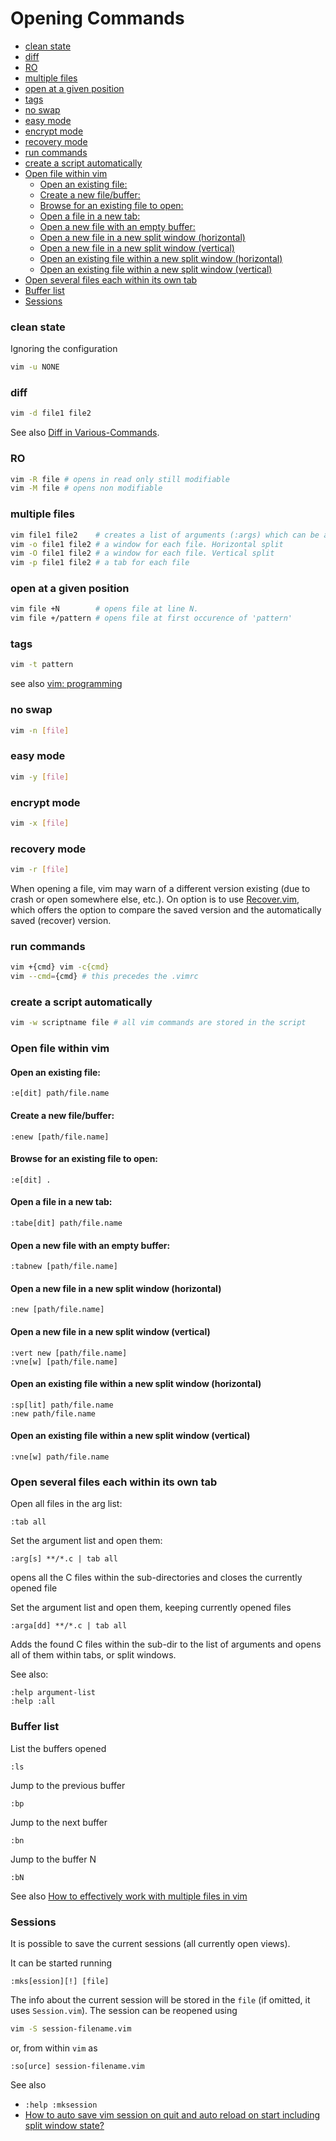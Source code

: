 # Opening Commands


<!-- vim-markdown-toc GFM -->

* [clean state](#clean-state)
* [diff](#diff)
* [RO](#ro)
* [multiple files](#multiple-files)
* [open at a given position](#open-at-a-given-position)
* [tags](#tags)
* [no swap](#no-swap)
* [easy mode](#easy-mode)
* [encrypt mode](#encrypt-mode)
* [recovery mode](#recovery-mode)
* [run commands](#run-commands)
* [create a script automatically](#create-a-script-automatically)
* [Open file within vim](#open-file-within-vim)
	* [Open an existing file:](#open-an-existing-file)
	* [Create a new file/buffer:](#create-a-new-filebuffer)
	* [Browse for an existing file to open:](#browse-for-an-existing-file-to-open)
	* [Open a file in a new tab:](#open-a-file-in-a-new-tab)
	* [Open a new file with an empty buffer:](#open-a-new-file-with-an-empty-buffer)
	* [Open a new file in a new split window (horizontal)](#open-a-new-file-in-a-new-split-window-horizontal)
	* [Open a new file in a new split window (vertical)](#open-a-new-file-in-a-new-split-window-vertical)
	* [Open an existing file within a new split window (horizontal)](#open-an-existing-file-within-a-new-split-window-horizontal)
	* [Open an existing file within a new split window (vertical)](#open-an-existing-file-within-a-new-split-window-vertical)
* [Open several files each within its own tab](#open-several-files-each-within-its-own-tab)
* [Buffer list](#buffer-list)
* [Sessions](#sessions)

<!-- vim-markdown-toc -->

### clean state

Ignoring the configuration

```bash
vim -u NONE
```

### diff

```bash
vim -d file1 file2
```

See also [Diff in Various-Commands](Various-Commands#diff).

### RO

```bash
vim -R file # opens in read only still modifiable
vim -M file # opens non modifiable
```

### multiple files

```bash
vim file1 file2    # creates a list of arguments (:args) which can be accessed with :next and :prev
vim -o file1 file2 # a window for each file. Horizontal split
vim -O file1 file2 # a window for each file. Vertical split
vim -p file1 file2 # a tab for each file
```

### open at a given position

```bash
vim file +N        # opens file at line N.
vim file +/pattern # opens file at first occurence of 'pattern'
```

### tags

```bash
vim -t pattern 
```

see also [vim: programming](Programming)


### no swap

```bash
vim -n [file]
```

### easy mode

```bash
vim -y [file]
```

### encrypt mode

```bash
vim -x [file]
```

### recovery mode

```bash
vim -r [file]
```

When opening a file, vim may warn of a different version existing (due to crash or open somewhere else, etc.). On option is to use [Recover.vim](https://github.com/chrisbra/Recover.vim), which offers the option to compare the saved version and the automatically saved (recover) version.

### run commands

```bash
vim +{cmd} vim -c{cmd}
vim --cmd={cmd} # this precedes the .vimrc
```

### create a script automatically

```bash
vim -w scriptname file # all vim commands are stored in the script
```

### Open file within vim
  
#### Open an existing file:

```vim
:e[dit] path/file.name
```
    
#### Create a new file/buffer:

```vim
:enew [path/file.name]
```
    
#### Browse for an existing file to open:

```vim
:e[dit] .
```
    
#### Open a file in a new tab:

```vim
:tabe[dit] path/file.name
```
    
#### Open a new file with an empty buffer:

```vim
:tabnew [path/file.name]
```
    
#### Open a new file in a new split window (horizontal)

```vim
:new [path/file.name]
```
    
#### Open a new file in a new split window (vertical)

```vim
:vert new [path/file.name]
:vne[w] [path/file.name]
```
    
#### Open an existing file within a new split window (horizontal)

```vim
:sp[lit] path/file.name
:new path/file.name
```
    
#### Open an existing file within a new split window (vertical)

```vim
:vne[w] path/file.name
```
        
### Open several files each within its own tab
  
Open all files in the arg list:

```vim
:tab all
```
    
Set the argument list and open them:

```vim
:arg[s] **/*.c | tab all
```

opens all the C files within the sub-directories
and closes the currently opened file
    
Set the argument list and open them, keeping currently opened files

```vim
:arga[dd] **/*.c | tab all
```

Adds the found C files within the sub-dir to the list of arguments
and opens all of them within tabs, or split windows.
    
See also: 

```vim
:help argument-list
:help :all
```
        
### Buffer list
  
List the buffers opened

```vim
:ls
```
    
Jump to the previous buffer

```vim
:bp
```

Jump to the next buffer

```vim
:bn
```
    
Jump to the buffer N

```vim
:bN
```
    
See also [How to effectively work with multiple files in vim](https://stackoverflow.com/questions/53664/how-to-effectively-work-with-multiple-files-in-vim)

### Sessions

It is possible to save the current sessions (all currently open views).

It can be started running

```vim
:mks[ession][!] [file]
```

The info about the current session will be stored in the `file` (if omitted, it uses `Session.vim`). The session can be reopened using

```bash
vim -S session-filename.vim
```

or, from within `vim` as

```vim
:so[urce] session-filename.vim
```

See also

- `:help :mksession`
- [How to auto save vim session on quit and auto reload on start including split window state?](https://stackoverflow.com/q/5142099/3337196)
